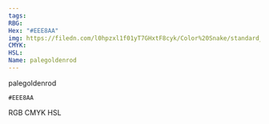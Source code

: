 ```yaml
---
tags:
RBG:
Hex: "#EEE8AA"
img: https://filedn.com/l0hpzxl1f01yT7GHxtF8cyk/Color%20Snake/standard_csv_to_svg/#EEE8AA.svg
CMYK:
HSL:
Name: palegoldenrod
---
```

palegoldenrod
```palette
#EEE8AA
```
RGB
CMYK
HSL